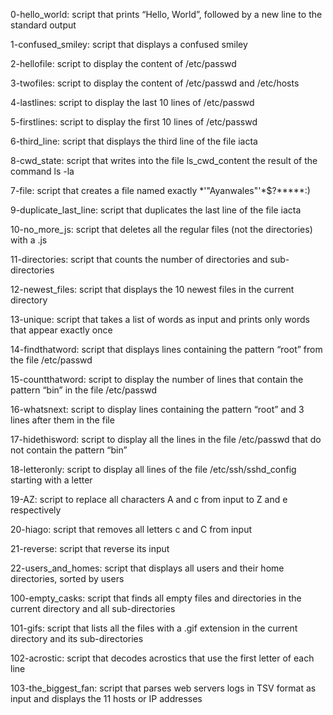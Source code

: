 0-hello_world: script that prints “Hello, World”, followed by a new line to the standard output

1-confused_smiley: script that displays a confused smiley

2-hellofile: script to display the content of /etc/passwd

3-twofiles: script to display the content of /etc/passwd and /etc/hosts

4-lastlines: script to display the last 10 lines of /etc/passwd

5-firstlines: script to display the first 10 lines of /etc/passwd

6-third_line: script that displays the third line of the file iacta

8-cwd_state: script that writes into the file ls_cwd_content the result of the command ls -la

7-file: script that creates a file named exactly *\'"Ayanwales"'\*$?*****:)

9-duplicate_last_line: script that duplicates the last line of the file iacta

10-no_more_js: script that deletes all the regular files (not the directories) with a .js

11-directories: script that counts the number of directories and sub-directories

12-newest_files: script that displays the 10 newest files in the current directory

13-unique: script that takes a list of words as input and prints only words that appear exactly once

14-findthatword: script that displays lines containing the pattern “root” from the file /etc/passwd

15-countthatword: script to display the number of lines that contain the pattern “bin” in the file /etc/passwd

16-whatsnext: script to display lines containing the pattern “root” and 3 lines after them in the file

17-hidethisword: script to display all the lines in the file /etc/passwd that do not contain the pattern “bin”

18-letteronly: script to display all lines of the file /etc/ssh/sshd_config starting with a letter

19-AZ: script to replace all characters A and c from input to Z and e respectively

20-hiago: script that removes all letters c and C from input

21-reverse: script that reverse its input

22-users_and_homes: script that displays all users and their home directories, sorted by users

100-empty_casks: script that finds all empty files and directories in the current directory and all sub-directories

101-gifs: script that lists all the files with a .gif extension in the current directory and its sub-directories

102-acrostic: script that decodes acrostics that use the first letter of each line

103-the_biggest_fan: script that parses web servers logs in TSV format as input and displays the 11 hosts or IP addresses
